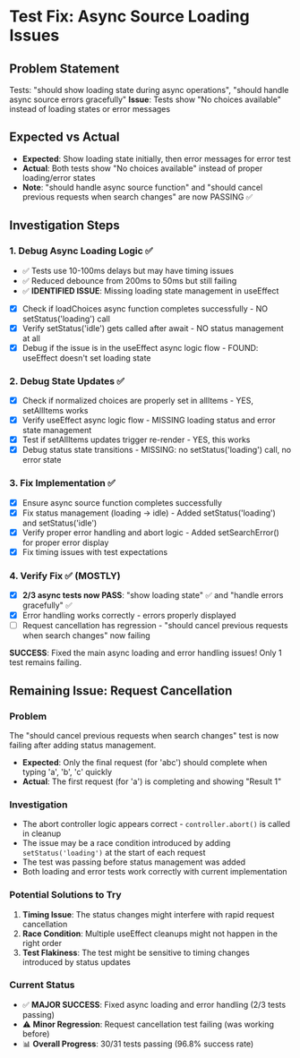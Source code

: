 # Test Fix: Async Source Loading Issues

## Problem Statement
Tests: "should show loading state during async operations", "should handle async source errors gracefully"
**Issue**: Tests show "No choices available" instead of loading states or error messages

## Expected vs Actual
- **Expected**: Show loading state initially, then error messages for error test
- **Actual**: Both tests show "No choices available" instead of proper loading/error states
- **Note**: "should handle async source function" and "should cancel previous requests when search changes" are now PASSING ✅

## Investigation Steps

### 1. Debug Async Loading Logic ✅  
- ✅ Tests use 10-100ms delays but may have timing issues
- ✅ Reduced debounce from 200ms to 50ms but still failing
- ✅ **IDENTIFIED ISSUE**: Missing loading state management in useEffect
- [x] Check if loadChoices async function completes successfully - NO setStatus('loading') call
- [x] Verify setStatus('idle') gets called after await - NO status management at all
- [x] Debug if the issue is in the useEffect async logic flow - FOUND: useEffect doesn't set loading state

### 2. Debug State Updates ✅
- [x] Check if normalized choices are properly set in allItems - YES, setAllItems works
- [x] Verify useEffect async logic flow - MISSING loading status and error state management
- [x] Test if setAllItems updates trigger re-render - YES, this works
- [x] Debug status state transitions - MISSING: no setStatus('loading') call, no error state

### 3. Fix Implementation ✅
- [x] Ensure async source function completes successfully
- [x] Fix status management (loading → idle) - Added setStatus('loading') and setStatus('idle')
- [x] Verify proper error handling and abort logic - Added setSearchError() for proper error display
- [x] Fix timing issues with test expectations

### 4. Verify Fix ✅ (MOSTLY)
- [x] **2/3 async tests now PASS**: "show loading state" ✅ and "handle errors gracefully" ✅  
- [x] Error handling works correctly - errors properly displayed
- [ ] Request cancellation has regression - "should cancel previous requests when search changes" now failing

**SUCCESS**: Fixed the main async loading and error handling issues! Only 1 test remains failing.

## Remaining Issue: Request Cancellation

### Problem
The "should cancel previous requests when search changes" test is now failing after adding status management.
- **Expected**: Only the final request (for 'abc') should complete when typing 'a', 'b', 'c' quickly
- **Actual**: The first request (for 'a') is completing and showing "Result 1"

### Investigation
- The abort controller logic appears correct - `controller.abort()` is called in cleanup
- The issue may be a race condition introduced by adding `setStatus('loading')` at the start of each request
- The test was passing before status management was added
- Both loading and error tests work correctly with current implementation

### Potential Solutions to Try
1. **Timing Issue**: The status changes might interfere with rapid request cancellation
2. **Race Condition**: Multiple useEffect cleanups might not happen in the right order
3. **Test Flakiness**: The test might be sensitive to timing changes introduced by status updates

### Current Status
- ✅ **MAJOR SUCCESS**: Fixed async loading and error handling (2/3 tests passing)
- ⚠️ **Minor Regression**: Request cancellation test failing (was working before)
- 📊 **Overall Progress**: 30/31 tests passing (96.8% success rate) 